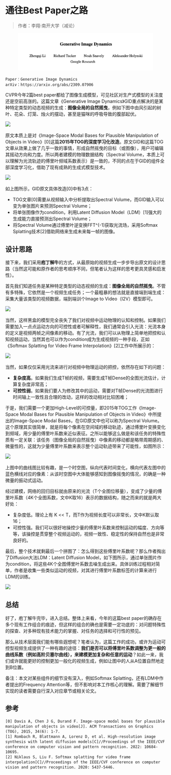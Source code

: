 # 通往Best Paper之路

> 作者：李翔·南开大学（减论）

<figure><img src=".gitbook/assets/image.png" alt=""><figcaption></figcaption></figure>

```
Paper：Generative Image Dynamics
arXiv：https://arxiv.org/abs/2309.07906
```

CVPR今年2篇best paper都给了图像生成模型，可见社区对生产式模型的关注度还是空前高涨的。这篇文章《Generative Image Dynamics》GID重点解决的是某种特定类型的动态视频的生成：**图像全局的自然摇曳**，例如下图中由风引起的树叶、花朵、灯笼、烛火的摆动，甚至是猫咪的呼吸导致的腹部起伏。

![](https://pic3.zhimg.com/80/v2-8b8bc4a7fe2ea2957176a2432e183cca\_1440w.webp)

原文本质上是对《Image-Space Modal Bases for Plausible Manipulation of Objects in Video》\[0]这篇**2015年TOG的深度学习化改造**。原文GID和这篇TOG文章从效果上做了几乎一致的事情，形成自然摇曳的目标（或图像），用户可编辑其摇动方向和力度。所以两者建模的物理数据结构（Spectral Volume，本质上可以理解为光流轨迹的傅里叶频域系数表示）是一致的，不同的点在于GID的组件全部深度学习化，借助了现有成熟的生成式模型技术。

![](https://pic4.zhimg.com/80/v2-22e5b0c414d39112853b41c5e236676f\_1440w.webp)

如上图所示，GID原文具体改造\[0]中有3点：

* TOG文章\[0]需要从视频输入中分析提取出Spectral Volume，而GID输入可以变为单张图片来预测Spectral Volume；
* 将单张图像作为condition，利用Latent Diffusion Model（LDM）\[1]强大的生成能力直接预测出Spectral Volume；
* 将Spectral Volume通过傅里叶逆变换FFT^(-1)获取光流场，采用Softmax Splatting技术\[2]借助网络来生成未来每一帧的图像。

## 设计思路

接下来，我们采用**庖丁解牛**的方式，从最原始的视频生成一步步导出原文的设计思路（当然这可能和原作者的思考顺序不同，但笔者认为这样的思考更具灵感和启发性）。

首先我们知道任务是某种特定类型的动态视频的生成：**图像全局的自然摇曳**。不管有多特殊，它依然是一个视频生成任务；一个最粗暴的想法就是直接端到端生成：采集大量该类型的视频数据，端到端训个Image to Video（I2V）模型即可。

![](https://pic1.zhimg.com/80/v2-d6890b0d8221a570c62ef6ee97524b84\_720w.webp)

当然，这样黑盒的模型完全丧失了我们对视频中运动物理的认知和控制。如果我们需要加入一点点运动方向的可控性或者可解释性，我们通常会引入光流：光流本身的定义是视频两帧之间像素的移动。有了光流，我们可以从物理上简单地把控和认知视频运动，当然其也可以作为condition成为生成视频的一种手段，正如《Softmax Splatting for Video Frame Interpolation》\[2]工作中所展示的：

![](https://pic3.zhimg.com/80/v2-aced68c72a3106aebc6fc842fd25d88a\_720w.webp)

当然，如果仅仅采用光流来进行对视频中物理运动的把控，依然存在如下的问题：

* **复杂度高**。如果我们生成T帧的视频，需要生成T帧Dense的全图光流估计，计算复杂度非常高；
* **可控性弱**。如果我们要人为修改其中的运动，需要对T帧Dense的光流图进行时间轴上一致性且合理的改动，这样的改动相对比较困难；

于是，我们需要一个更加High-Level的可控量，即2015年TOG工作《Image-Space Modal Bases for Plausible Manipulation of Objects in Video》中所提出的Image-Space Modal Bases，在GID原文中也可以称为Spectral Volume。这个原理其实很简单，就是将每个像素在空间域的移动轨迹，通过傅里叶变换变化到频域，用少量的傅里叶系数来近似表征。之所以能够这么做是和该任务的特殊性质有一定关联：该任务（图像全局的自然摇曳）中像素的移动都是略带周期感的、微量性的，这就为少量傅里叶系数来表示整个运动轨迹带来了可能性，如图所示：

![](https://pic4.zhimg.com/80/v2-a2a79e2d7cbd3a760d4fdc9fb39a8b5f\_720w.webp)

上图中的曲线图比较有趣，是一个时空图，纵向代表时间变化，横向代表左图中的蓝色横线对应的像素：从该时空图中大体能够感知到图像摇曳的情况，的确是一种微量的振动式运动。

经过建模，网络的回归目标就由原来的光流（T个全图位移量），变成了少量的傅里叶系数（4K个全图系数，文中K取16）表示的数据结构，随之而来的就是两大好处：

* 复杂度低。理论上有 K << T，而T作为视频长度可以非常长，文中K默认取16；
* 可控性强。我们可以很好地操控少量的傅里叶系数来控制运动的幅度、方向等等，该操控是贯穿整个视频运动的，视频一致性、稳定性的保持自然也是非常良好的。

最后，整个技术就剩最后一个拼图了：怎么得到这些傅里叶系数呢？那么作者掏出了Diffusion大法LDM：Latent Diffusion Model，如下图所示，通过单张图片作为condition，将这些4K个全图傅里叶系数去噪生成出来。具体训练过程相对简单，作者是收集一些类似运动的视频，对其进行傅里叶系数标签的计算来进行LDM的训练。

![](https://pic3.zhimg.com/80/v2-ba0660f8efc28d65fb23b9ac926d6742\_720w.webp)

## 总结

好了，庖丁解牛完毕，进入总结。整体上来看，今年的这篇best paper的确存在多个现有工作组合的痕迹，但这样的组合的确也是需要一定功底的：对问题特殊性的探查、对多种现有技术能力的掌握、对任务的选择和可行性的预见。

那么从技术层面我们能有哪些遐想呢？笔者认为，这篇工作的成功，或许为运动可控型视频生成提供了一种有趣的途径：**我们是否可以将傅里叶系数调整为更一般的曲线系数（例如高阶贝塞尔曲线），来建模更加复杂和任意的运动**？如此一来，我们或许就能更好的控制更加一般化的视频生成，例如让图中的人从A位置自然地走到B位置。

备注：本文对某些组件的细节没有深入，例如Softmax Splatting，还有LDM中作者提出的Frequency Attention等，但不影响对本工作核心的理解。需要了解细节实现的读者需要自行深入对应章节或相关论文。

## 参考

```
[0] Davis A, Chen J G, Durand F. Image-space modal bases for plausible manipulation of objects in video[J]. ACM Transactions on Graphics (TOG), 2015, 34(6): 1-7.
[1] Rombach R, Blattmann A, Lorenz D, et al. High-resolution image synthesis with latent diffusion models[C]//Proceedings of the IEEE/CVF conference on computer vision and pattern recognition. 2022: 10684-10695.
[2] Niklaus S, Liu F. Softmax splatting for video frame interpolation[C]//Proceedings of the IEEE/CVF conference on computer vision and pattern recognition. 2020: 5437-5446.
```
